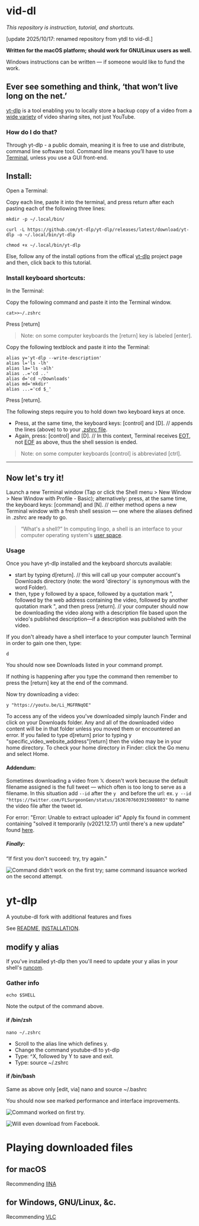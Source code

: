 # vid-dl

_This repository is instruction, tutorial, and shortcuts._

[update 2025/10/17: renamed repository from ytdl to vid-dl.]

**Written for the macOS platform; should work for GNU/Linux users as well.**

Windows instructions can be written — if someone would like to fund the work.

## Ever see something and think, ‘that won’t live long on the net.’ 

[yt-dlp](https://github.com/yt-dlp/yt-dlp) is a tool enabling you to locally store a backup copy of a video from a [wide variety](https://github.com/yt-dlp/yt-dlp/blob/master/supportedsites.md) of video sharing sites, not just YouTube. 

### How do I do that?
Through yt-dlp - a public domain, meaning it is free to use and distribute, command line software tool. Command line means you’ll have to use [Terminal](https://support.apple.com/guide/terminal/welcome/mac), unless you use a GUI front-end.

## Install: 
Open a Terminal:

Copy each line, paste it into the terminal, and press return after each pasting each of the following three lines:
```
mkdir -p ~/.local/bin/
```
```
curl -L https://github.com/yt-dlp/yt-dlp/releases/latest/download/yt-dlp -o ~/.local/bin/yt-dlp
```
```
chmod +x ~/.local/bin/yt-dlp
```
Else, follow any of the install options from the offical [yt-dlp](https://github.com/yt-dlp/yt-dlp#installation) project page and then, click back to this tutorial.

### Install keyboard shortcuts:
In the Terminal: 

Copy the following command and paste it into the Terminal window.
```
cat>>~/.zshrc
```
Press [return] 

> Note: on some computer keyboards the [return] key is labeled [enter].

Copy the following textblock and paste it into the Terminal:
```
alias y='yt-dlp --write-description'
alias l='ls -lh'
alias la='ls -alh'
alias ..='cd ..'
alias d='cd ~/Downloads'
alias md='mkdir'
alias ...='cd $_'
```
Press [return].

The following steps require you to hold down two keyboard keys at once.

* Press, at the same time, the keyboard keys: [control] and [D]. // appends the lines (above) to to your [.zshrc file](https://search.brave.com/search?q=what+is+a+.zshrc+file&source=desktop&conversation=bae7807b9a549037e86918&summary=1).
* Again, press: [control] and [D]. // In this context, Terminal receives [EOT](https://en.wikipedia.org/wiki/End-of-Transmission_character), not [EOF](https://en.wikipedia.org/wiki/End-of-file) as above, thus the shell session is ended.

> Note: on some computer keyboards [control] is abbreviated [ctrl]. 
- - -
## Now let's try it!
Launch a new Terminal window (Tap or click the Shell menu > New Window > New Window with Profile - Basic); alternatively: press, at the same time, the keyboard keys: [command] and [N]. // either method opens a new Terminal window with a fresh shell session — one where the aliases defined in .zshrc are ready to go.

> “What's a shell?” In computing lingo, a shell is an interface to your computer operating system's [user space](https://techterms.com/definition/user_space). 

### Usage
Once you have yt-dlp installed and the keyboard shorcuts available:
* start by typing d[return]. // this will call up your computer account's Downloads directory (note: the word 'directory' is synonymous with the word Folder).
* then, type y followed by a space, followed by a quotation mark ", followed by the web address containing the video, followed by another quotation mark ", and then press [return]. // your computer should now be downloading the video along with a description file based upon the video's published description—if a description was published with the video.

If you don't already have a shell interface to your computer launch Terminal in order to gain one then, type:
```
d
```
You should now see Downloads listed in your command prompt.

If nothing is happening after you type the command then remember to press the [return] key at the end of the command.  

Now try downloading a video:
```
y "https://youtu.be/Li_MGFRNqOE"
```
To access any of the videos you've downloaded simply launch Finder and click on your Downloads folder. Any and all of the downloaded video content will be in that folder unless you moved them or encountered an error. If you failed to type d[return] prior to typing y "specific_video_website_address"[return] then the video may be in your home directory. To check your home directory in Finder: click the Go menu and select Home.

#### Addendum: 
Sometimes downloading a video from 𝕏 doesn't work because the default filename assigned is the full tweet — which often is too long to serve as a filename. In this situation add `--id` after the `y ` and before the url: ex. `y --id "https://twitter.com/FLSurgeonGen/status/1636707603915980803"` to name the video file after the tweet id.

For error: "Error: Unable to extract uploader id"
Apply fix found in comment containing "solved it temporarily (v2021.12.17) until there's a new update" found [here](https://stackoverflow.com/questions/75495800/error-unable-to-extract-uploader-id-youtube-discord-py).

##### Finally:
“If first you don't succeed: try, try again.”

![Command didn't work on the first try; same command issuance worked on the second attempt.](example.png)

# yt-dlp
A youtube-dl fork with additional features and fixes

See [README](https://github.com/yt-dlp/yt-dlp#readme), [INSTALLATION](https://github.com/yt-dlp/yt-dlp/wiki/Installation).

## modify y alias
If you've installed yt-dlp then you'll need to update your y alias in your shell's [runcom](https://en.wikipedia.org/wiki/RUNCOM).

### Gather info
```
echo $SHELL
```
Note the output of the command above.

#### if /bin/zsh
```
nano ~/.zshrc
```
* Scroll to the alias line which defines y.
* Change the command youtube-dl to yt-dlp
* Type: ^X, followed by Y to save and exit.
* Type:  source ~/.zshrc

#### if /bin/bash
Same as above only [edit, via] nano and source ~/.bashrc

You should now see marked performance and interface improvements. 

![Command worked on first try.](yt-dlp.png)

![Will even download from Facebook.](from_fb.png)

# Playing downloaded files

## for macOS
Recommending [IINA](https://iina.io/)

## for Windows, GNU/Linux, &c.
Recommending [VLC](https://www.videolan.org/vlc/)
